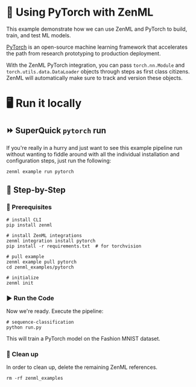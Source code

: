 # 🔦 Using PyTorch with ZenML

This example demonstrate how we can use ZenML and PyTorch to build, train, and test ML models.

[PyTorch](https://pytorch.org/) is an open-source machine learning framework that accelerates the path from research prototyping to production deployment.

With the ZenML PyTorch integration, you can pass `torch.nn.Module` and `torch.utils.data.DataLoader` objects through steps as first class citizens. ZenML will automatically make sure 
to track and version these objects.

# 🖥 Run it locally

## ⏩ SuperQuick `pytorch` run

If you're really in a hurry and just want to see this example pipeline run
without wanting to fiddle around with all the individual installation and
configuration steps, just run the following:

```shell
zenml example run pytorch
```

## 👣 Step-by-Step

### 📄 Prerequisites

```shell
# install CLI
pip install zenml

# install ZenML integrations
zenml integration install pytorch
pip install -r requirements.txt  # for torchvision

# pull example
zenml example pull pytorch
cd zenml_examples/pytorch

# initialize
zenml init
```

### ▶️ Run the Code

Now we're ready. Execute the pipeline:

```shell
# sequence-classification
python run.py
```

This will train a PyTorch model on the Fashion MNIST dataset.

### 🧽 Clean up

In order to clean up, delete the remaining ZenML references.

```shell
rm -rf zenml_examples
```
